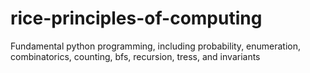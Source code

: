 # rice-principles-of-computing
Fundamental python programming, including probability, enumeration, combinatorics, counting, bfs, recursion, tress, and invariants

